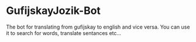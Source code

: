 # GufijskayJozik-Bot
The bot for translating from gufijskay to english and vice versa. You can use it to search for words, translate sentances etc...
